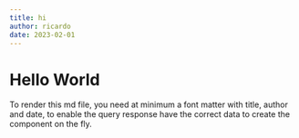 ```yaml
---
title: hi
author: ricardo
date: 2023-02-01
---
```


# Hello World

To render this md file, you need at minimum a font matter with title, author and date, to enable the query response have
the correct data to create the component on the fly.